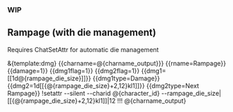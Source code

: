 ###
### WIP
###

## Rampage (with die management)
Requires ChatSetAttr for automatic die management

&{template:dmg} {{charname=@{charname_output}}}
{{rname=Rampage}} {{damage=1}} {{dmg1flag=1}} {{dmg2flag=1}}
{{dmg1=[[1d@{rampage_die_size}]]}} {{dmg1type=Damage}}
{{dmg2=1d[[{@{rampage_die_size}+2,12}kl1]]}} {{dmg2type=Next Rampage}}
!setattr --silent --charid @{character_id} --rampage_die_size|[[{@{rampage_die_size}+2,12}kl1]]|12 !!!
@{charname_output}
